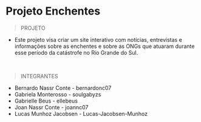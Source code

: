 ## <h1>Projeto Enchentes</h1>

>PROJETO

+ Este projeto visa criar um site interativo com notícias, entrevistas e informações sobre as enchentes e sobre as ONGs que atuaram durante esse período da catástrofe no Rio Grande do Sul.

<br>

>INTEGRANTES

+ Bernardo Nassr Conte - bernardonc07
+ Gabriela Monterosso - soulgabyzs
+ Gabrielle Beus - ellebeus
+ Joan Nassr Conte - joannc07
+ Lucas Munhoz Jacobsen - Lucas-Jacobsen-Munhoz
